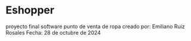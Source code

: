# Eshopper

proyecto final 
software punto de venta de ropa 
creado por: Emiliano Ruiz Rosales
Fecha: 28 de octubre de 2024 
